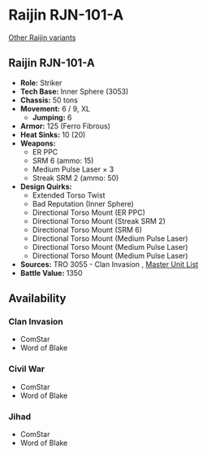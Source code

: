 # Raijin RJN-101-A 

[Other Raijin variants](../raijin.md) 

## Raijin RJN-101-A 

- **Role:** Striker 
- **Tech Base:** Inner Sphere (3053) 
- **Chassis:** 50 tons 
- **Movement:** 6 / 9, XL 
  - **Jumping:** 6 
- **Armor:** 125 (Ferro Fibrous) 
- **Heat Sinks:** 10 (20) 
- **Weapons:** 
  - ER PPC 
  - SRM 6 (ammo: 15) 
  - Medium Pulse Laser × 3 
  - Streak SRM 2 (ammo: 50) 
- **Design Quirks:** 
  - Extended Torso Twist 
  - Bad Reputation (Inner Sphere) 
  - Directional Torso Mount (ER PPC) 
  - Directional Torso Mount (Streak SRM 2) 
  - Directional Torso Mount (SRM 6) 
  - Directional Torso Mount (Medium Pulse Laser) 
  - Directional Torso Mount (Medium Pulse Laser) 
  - Directional Torso Mount (Medium Pulse Laser) 
- **Sources:** TRO 3055 - Clan Invasion , [Master Unit List](http://masterunitlist.info/Unit/Details/2626) 
- **Battle Value:** 1350 

## Availability 

### Clan Invasion 

- ComStar 
- Word of Blake 

### Civil War 

- ComStar 
- Word of Blake 

### Jihad 

- ComStar 
- Word of Blake 

